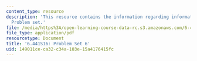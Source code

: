 ```yaml
---
content_type: resource
description: 'This resource contains the information regarding information theory:
  Problem set.'
file: /media/https%3A/open-learning-course-data-rc.s3.amazonaws.com/6-441-information-theory-spring-2016/149011ceca32c34a103e15a4176415fc_MIT6_441S16_problem_set6.pdf
file_type: application/pdf
resourcetype: Document
title: '6.441S16: Problem Set 6'
uid: 149011ce-ca32-c34a-103e-15a4176415fc
---
```

